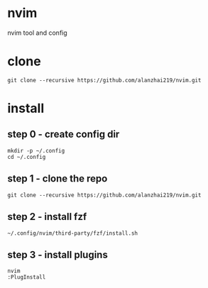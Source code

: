 # nvim
nvim tool and config

# clone
```shell
git clone --recursive https://github.com/alanzhai219/nvim.git
```

# install
## step 0 - create config dir
```shell
mkdir -p ~/.config
cd ~/.config
```

## step 1 - clone the repo
```shell
git clone --recursive https://github.com/alanzhai219/nvim.git
```

## step 2 - install fzf
```shell
~/.config/nvim/third-party/fzf/install.sh
```

## step 3 - install plugins
```shell
nvim
:PlugInstall
```
